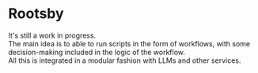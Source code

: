 # Rootsby
It's still a work in progress.<br/>
The main idea is to able to run scripts in the form of workflows, with some decision-making included in the logic of the workflow. <br/>
All this is integrated in a modular fashion with LLMs and other services.